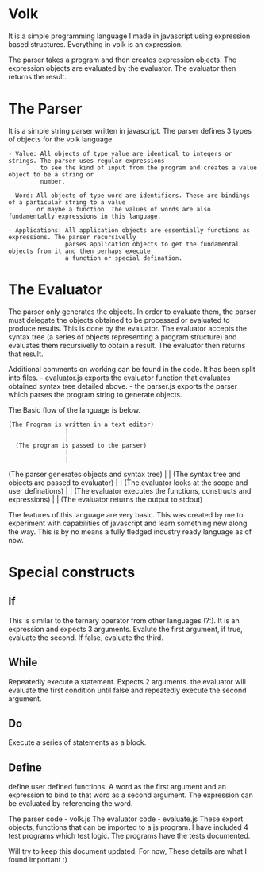 Volk
====
It is a simple programming language I made in javascript using expression based structures.
Everything in volk is an expression. 

The parser takes a program and then creates expression objects. The expression objects are evaluated
by the evaluator. The evaluator then returns the result.

The Parser
==========
It is a simple string parser written in javascript. The parser defines 3 types of objects for the volk 
language.

    - Value: All objects of type value are identical to integers or strings. The parser uses regular expressions 
             to see the kind of input from the program and creates a value object to be a string or 
             number.

    - Word: All objects of type word are identifiers. These are bindings of a particular string to a value
            or maybe a function. The values of words are also fundamentally expressions in this language.

    - Applications: All application objects are essentially functions as expressions. The parser recursivelly
                    parses application objects to get the fundamental objects from it and then perhaps execute
                    a function or special defination.

The Evaluator
=============
The parser only generates the objects. In order to evaluate them, the parser must delegate the objects 
obtained to be processed or evaluated to produce results. This is done by the evaluator. The evaluator accepts
the syntax tree (a series of objects representing a program structure) and evaluates them recursivelly to
obtain a result. The evaluator then returns that result.

Additional comments on working can be found in the code. It has been split into files. 
    - evaluator.js exports the evaluator function that evaluates obtained syntax tree detailed above.
    - the parser.js exports the parser which parses the program string to generate objects.

The Basic flow of the language is below.

    (The Program is written in a text editor)
                    |
                    |
      (The program is passed to the parser)
                    |
                    |
   (The parser generates objects and syntax tree)
                    |
                    |
   (The syntax tree and objects are passed to evaluator)
                    |
                    |
   (The evaluator looks at the scope and user definations)
                    |
                    |
   (The evaluator executes the functions, constructs and expressions)
                    |
                    |
   (The evaluator returns the output to stdout)

The features of this language are very basic. This was created by me to experiment with capabilities of 
javascript and learn something new along the way. This is by no means a fully fledged industry ready language
as of now.

Special constructs
===================

If
--
This is similar to the ternary operator from other languages (?:). It is an expression and expects 3 arguments.
Evalute the first argument, if true, evaluate the second. If false, evaluate the third.

While
-----
Repeatedly execute a statement. Expects 2 arguments. the evaluator will evaluate the first condition until false
and repeatedly execute the second argument.

Do
--
Execute a series of statements as a block.

Define
------
define user defined functions. A word as the first argument and an expression to bind to that word as a second argument. 
The expression can be evaluated by referencing the word.


The parser code - volk.js
The evaluator code - evaluate.js
These export objects, functions that can be imported to a js program.
I have included 4 test programs which test logic. The programs have the tests documented.

Will try to keep this document updated. For now, These details are what I found important :)
